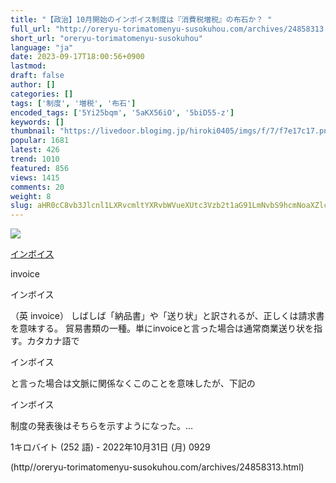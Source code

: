 ```yaml
---
title: "【政治】10月開始のインボイス制度は『消費税増税』の布石か？ "
full_url: "http://oreryu-torimatomenyu-susokuhou.com/archives/24858313.html"
short_url: "oreryu-torimatomenyu-susokuhou"
language: "ja"
date: 2023-09-17T18:00:56+0900
lastmod: 
draft: false
author: []
categories: []
tags: ['制度', '増税', '布石']
encoded_tags: ['5Yi25bqm', '5aKX56iO', '5biD55-z']
keywords: []
thumbnail: "https://livedoor.blogimg.jp/hiroki0405/imgs/f/7/f7e17c17.png"
popular: 1681
latest: 426
trend: 1010
featured: 856
views: 1415
comments: 20
weight: 8
slug: aHR0cC8vb3Jlcnl1LXRvcmltYXRvbWVueXUtc3Vzb2t1aG91LmNvbS9hcmNoaXZlcy8yNDg1ODMxMy5odG1s
---
```


![](https://livedoor.blogimg.jp/hiroki0405/imgs/f/7/f7e17c17.png)

<div><a title='インボイス' href='https//ja.wikipedia.org/wiki/%E3%82%A4%E3%83%B3%E3%83%9C%E3%82%A4%E3%82%B9' target='_blank'><p>インボイス</p></a> <p class='searchresult'>invoice <p>インボイス</p>（英 invoice） しばしば「納品書」や「送り状」と訳されるが、正しくは請求書を意味する。 貿易書類の一種。単にinvoiceと言った場合は通常商業送り状を指す。カタカナ語で<p>インボイス</p>と言った場合は文脈に関係なくこのことを意味したが、下記の<p>インボイス</p>制度の発表後はそちらを示すようになった。…</p> <p class='mw-search-result-data'>1キロバイト (252 語) - 2022年10月31日 (月) 0929</p></div>

(http//oreryu-torimatomenyu-susokuhou.com/archives/24858313.html)
